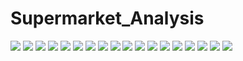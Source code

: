 # Supermarket_Analysis
<img src="./Image/newplot.png"/>
<img src="./Image/newplot (1).png"/>
<img src="./Image/newplot (2).png"/>
<img src="./Image/newplot (3).png"/>
<img src="./Image/newplot (4).png"/>
<img src="./Image/newplot (5).png"/>
<img src="./Image/newplot (6).png"/>
<img src="./Image/newplot (7).png"/>
<img src="./Image/newplot (8).png"/>
<img src="./Image/__results___23_1.png"/>
<img src="./Image/__results___34_1.png"/>
<img src="./Image/__results___37_4.png"/>
<img src="./Image/__results___45_0.png"/>
<img src="./Image/__results___68_0.png"/>
<img src="./Image/__results___81_0.png"/>
<img src="./Image/__results___83_0.png"/>
<img src="./Image/__results___85_0.png"/>
<img src="./Image/__results___87_0.png"/>
